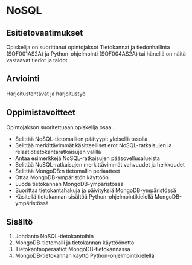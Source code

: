 # NoSQL

## Esitietovaatimukset

Opiskelija on suorittanut opintojaksot Tietokannat ja tiedonhallinta (SOF001AS2A) ja Python-ohjelmointi (SOF004AS2A) tai hänellä on näitä vastaavat tiedot ja taidot

## Arviointi

Harjoitustehtävät ja harjoitustyö

## Oppimistavoitteet

Opintojakson suoritettuaan opiskelija osaa...

- Selittää NoSQL-tietomallien päätyypit yleisellä tasolla
- Selittää merkittävimmät käsitteelliset erot NoSQL-ratkaisujen ja relaatiotietokantaratkaisujen välillä
- Antaa esimerkkejä NoSQL-ratkaisujen pääsovellusalueista
- Selittää NoSQL-ratkaisujen merkittävimmät vahvuudet ja heikkoudet
- Selittää MongoDB:n tietomallin periaatteet
- Ottaa MongoDB-ympäristön käyttöön
- Luoda tietokannan MongoDB-ympäristössä
- Suorittaa tietokantahakuja ja päivityksiä MongoDB-ympäristössä
- Käsitellä tietokannan sisältöä Python-ohjelmointikielellä MongoDB-ympäristössä

## Sisältö

1. Johdanto NoSQL-tietokantoihin
2. MongoDB-tietomalli ja tietokannan käyttöönotto
3. Tietokantaoperaatiot MongoDB-tietokannassa
4. MongoDB-tietokannan käyttö Python-ohjelmointikielellä
